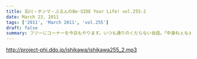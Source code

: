 ```yaml
---
title: 石川・ホンマ・ぶるんのBe-SIDE Your Life! vol.255-2
date: March 23, 2011
tags: ['2011', 'March 2011', 'vol.255']
draft: false
summary: フツーにコーナーを今日もやります。いつも通りのくだらない会話。「中身ねぇなぁ」と思いながら聴いてくだされば本望です～NAMAE
---
```


http://project-phi.ddo.jp/ishikawa/ishikawa255_2.mp3